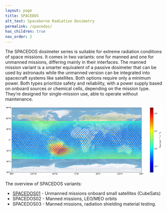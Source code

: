 ```yaml
---
layout: page
title: SPACEDOS
alt_text: Spaceborne Radiation Dosimetry
permalink: /spacedos/
has_children: true
nav_order: 2
---
```


The SPACEDOS dosimeter series is suitable for extreme radiation conditions of space missions. It comes in two variants: one for manned and one for unmanned missions, differing mainly in their interfaces. The manned mission variant is a smarter equivalent of a passive dosimeter that can be used by astronauts while the unmanned version can be integrated into spacecraft systems like satellites. Both options require only a minimum power.  Both types prioritize safety and reliability, with a power supply based on onboard sources or chemical cells, depending on the mission type. They’re designed for single-mission use, able to operate without maintenance.

![SPACEDOS02 data measured on-board of ISS](https://raw.githubusercontent.com/UniversalScientificTechnologies/SPACEDOS02/SPACEDOS02A/doc/src/img/ISS_radiation_map.png)

The overview of SPACEDOS variants:

  * [SPACEDOS01](/spacedos/SPACEDOS01) - Unmanned missions onboard small satellites (CubeSats)
  * SPACEDOS02 - Manned missions, LEO/MEO orbits
  * SPACEDOS03 - Manned missions, radiation shielding material testing.

